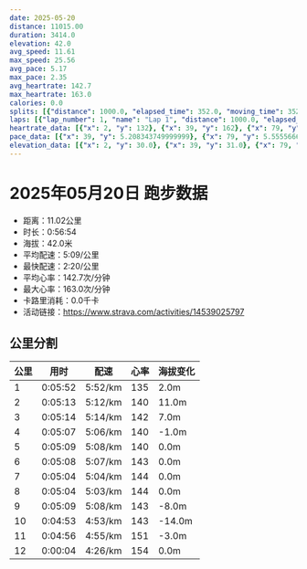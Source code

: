 ```yaml
---
date: 2025-05-20
distance: 11015.00
duration: 3414.0
elevation: 42.0
avg_speed: 11.61
max_speed: 25.56
avg_pace: 5.17
max_pace: 2.35
avg_heartrate: 142.7
max_heartrate: 163.0
calories: 0.0
splits: [{"distance": 1000.0, "elapsed_time": 352.0, "moving_time": 352.0, "average_speed": 2.84, "pace": 5.868556338028169, "average_heartrate": 135.1449704142012, "elevation_difference": 2.0, "split_number": 1}, {"distance": 1001.0, "elapsed_time": 326.0, "moving_time": 313.0, "average_speed": 3.2, "pace": 5.208343749999999, "average_heartrate": 140.7252396166134, "elevation_difference": 11.0, "split_number": 2}, {"distance": 1000.0, "elapsed_time": 314.0, "moving_time": 314.0, "average_speed": 3.18, "pace": 5.241100628930817, "average_heartrate": 142.671974522293, "elevation_difference": 7.0, "split_number": 3}, {"distance": 1000.0, "elapsed_time": 307.0, "moving_time": 307.0, "average_speed": 3.26, "pace": 5.112484662576687, "average_heartrate": 140.14983713355048, "elevation_difference": -1.0, "split_number": 4}, {"distance": 1000.0, "elapsed_time": 309.0, "moving_time": 309.0, "average_speed": 3.24, "pace": 5.144043209876543, "average_heartrate": 140.81553398058253, "elevation_difference": 0.0, "split_number": 5}, {"distance": 1002.0, "elapsed_time": 308.0, "moving_time": 308.0, "average_speed": 3.25, "pace": 5.128215384615384, "average_heartrate": 143.1883116883117, "elevation_difference": 0.0, "split_number": 6}, {"distance": 998.0, "elapsed_time": 304.0, "moving_time": 304.0, "average_speed": 3.28, "pace": 5.081310975609756, "average_heartrate": 144.26644736842104, "elevation_difference": 0.0, "split_number": 7}, {"distance": 999.0, "elapsed_time": 304.0, "moving_time": 304.0, "average_speed": 3.29, "pace": 5.065866261398176, "average_heartrate": 144.99013157894737, "elevation_difference": 0.0, "split_number": 8}, {"distance": 1002.5, "elapsed_time": 309.0, "moving_time": 309.0, "average_speed": 3.24, "pace": 5.144043209876543, "average_heartrate": 143.36893203883494, "elevation_difference": -8.0, "split_number": 9}, {"distance": 998.5, "elapsed_time": 293.0, "moving_time": 293.0, "average_speed": 3.41, "pace": 4.887595307917888, "average_heartrate": 143.50853242320818, "elevation_difference": -14.0, "split_number": 10}, {"distance": 999.0, "elapsed_time": 296.0, "moving_time": 296.0, "average_speed": 3.38, "pace": 4.930976331360947, "average_heartrate": 151.80743243243242, "elevation_difference": -3.0, "split_number": 11}, {"distance": 15.0, "elapsed_time": 4.0, "moving_time": 4.0, "average_speed": 3.75, "pace": 4.444453333333333, "average_heartrate": 154.0, "elevation_difference": 0.0, "split_number": 12}]
laps: [{"lap_number": 1, "name": "Lap 1", "distance": 1000.0, "elapsed_time": 351.0, "moving_time": 351.0, "average_speed": 2.85, "pace": 5.847964912280701, "average_heartrate": 134.6, "max_heartrate": 162, "start_date": "2025-05-20 19:38:46+00:00", "elevation_difference": 10.0}, {"lap_number": 2, "name": "Lap 2", "distance": 1000.0, "elapsed_time": 325.0, "moving_time": 313.0, "average_speed": 3.19, "pace": 5.224670846394984, "average_heartrate": 140.33333333333334, "max_heartrate": 147, "start_date": "2025-05-20 19:44:38+00:00", "elevation_difference": 13.0}, {"lap_number": 3, "name": "Lap 3", "distance": 1000.0, "elapsed_time": 314.0, "moving_time": 314.0, "average_speed": 3.18, "pace": 5.241100628930817, "average_heartrate": 141.66666666666666, "max_heartrate": 148, "start_date": "2025-05-20 19:50:04+00:00", "elevation_difference": 7.0}, {"lap_number": 4, "name": "Lap 4", "distance": 1000.0, "elapsed_time": 307.0, "moving_time": 307.0, "average_speed": 3.26, "pace": 5.112484662576687, "average_heartrate": 140.66666666666666, "max_heartrate": 144, "start_date": "2025-05-20 19:55:18+00:00", "elevation_difference": 2.0}, {"lap_number": 5, "name": "Lap 5", "distance": 1000.0, "elapsed_time": 308.0, "moving_time": 308.0, "average_speed": 3.25, "pace": 5.128215384615384, "average_heartrate": 140.55555555555554, "max_heartrate": 144, "start_date": "2025-05-20 20:00:25+00:00", "elevation_difference": 2.0}, {"lap_number": 6, "name": "Lap 6", "distance": 1000.0, "elapsed_time": 307.0, "moving_time": 307.0, "average_speed": 3.26, "pace": 5.112484662576687, "average_heartrate": 143.88888888888889, "max_heartrate": 146, "start_date": "2025-05-20 20:05:34+00:00", "elevation_difference": 0.0}, {"lap_number": 7, "name": "Lap 7", "distance": 1000.0, "elapsed_time": 304.0, "moving_time": 304.0, "average_speed": 3.29, "pace": 5.065866261398176, "average_heartrate": 143.88888888888889, "max_heartrate": 147, "start_date": "2025-05-20 20:10:42+00:00", "elevation_difference": 0.0}, {"lap_number": 8, "name": "Lap 8", "distance": 1000.0, "elapsed_time": 304.0, "moving_time": 304.0, "average_speed": 3.29, "pace": 5.065866261398176, "average_heartrate": 144.66666666666666, "max_heartrate": 146, "start_date": "2025-05-20 20:15:46+00:00", "elevation_difference": 0.0}, {"lap_number": 9, "name": "Lap 9", "distance": 1000.0, "elapsed_time": 308.0, "moving_time": 308.0, "average_speed": 3.25, "pace": 5.128215384615384, "average_heartrate": 143.22222222222223, "max_heartrate": 147, "start_date": "2025-05-20 20:20:50+00:00", "elevation_difference": 0.0}, {"lap_number": 10, "name": "Lap 10", "distance": 1000.0, "elapsed_time": 293.0, "moving_time": 293.0, "average_speed": 3.41, "pace": 4.887595307917888, "average_heartrate": 144.0, "max_heartrate": 149, "start_date": "2025-05-20 20:25:59+00:00", "elevation_difference": 2.0}, {"lap_number": 11, "name": "Lap 11", "distance": 1000.0, "elapsed_time": 296.0, "moving_time": 296.0, "average_speed": 3.38, "pace": 4.930976331360947, "average_heartrate": 151.22222222222223, "max_heartrate": 157, "start_date": "2025-05-20 20:30:52+00:00", "elevation_difference": 7.0}, {"lap_number": 12, "name": "Lap 12", "distance": 15.24, "elapsed_time": 4.0, "moving_time": 4.0, "average_speed": 3.81, "pace": 4.374461942257217, "average_heartrate": 142.7, "max_heartrate": 163.0, "start_date": "2025-05-20 20:35:48+00:00", "elevation_difference": 0.0}]
heartrate_data: [{"x": 2, "y": 132}, {"x": 39, "y": 162}, {"x": 79, "y": 130}, {"x": 115, "y": 133}, {"x": 164, "y": 119}, {"x": 204, "y": 136}, {"x": 241, "y": 133}, {"x": 279, "y": 132}, {"x": 315, "y": 136}, {"x": 350, "y": 133}, {"x": 399, "y": 124}, {"x": 436, "y": 138}, {"x": 471, "y": 145}, {"x": 505, "y": 139}, {"x": 538, "y": 139}, {"x": 572, "y": 145}, {"x": 606, "y": 147}, {"x": 639, "y": 147}, {"x": 673, "y": 139}, {"x": 707, "y": 148}, {"x": 743, "y": 145}, {"x": 777, "y": 146}, {"x": 811, "y": 143}, {"x": 847, "y": 141}, {"x": 881, "y": 133}, {"x": 916, "y": 141}, {"x": 950, "y": 140}, {"x": 984, "y": 138}, {"x": 1019, "y": 140}, {"x": 1054, "y": 137}, {"x": 1087, "y": 141}, {"x": 1120, "y": 142}, {"x": 1154, "y": 139}, {"x": 1188, "y": 144}, {"x": 1222, "y": 141}, {"x": 1255, "y": 140}, {"x": 1289, "y": 142}, {"x": 1324, "y": 142}, {"x": 1358, "y": 137}, {"x": 1392, "y": 137}, {"x": 1425, "y": 142}, {"x": 1461, "y": 142}, {"x": 1495, "y": 141}, {"x": 1528, "y": 138}, {"x": 1562, "y": 142}, {"x": 1596, "y": 144}, {"x": 1630, "y": 144}, {"x": 1664, "y": 142}, {"x": 1697, "y": 144}, {"x": 1731, "y": 144}, {"x": 1765, "y": 146}, {"x": 1800, "y": 144}, {"x": 1833, "y": 144}, {"x": 1867, "y": 142}, {"x": 1901, "y": 145}, {"x": 1935, "y": 146}, {"x": 1968, "y": 145}, {"x": 2002, "y": 142}, {"x": 2035, "y": 144}, {"x": 2069, "y": 147}, {"x": 2102, "y": 143}, {"x": 2136, "y": 146}, {"x": 2170, "y": 144}, {"x": 2204, "y": 138}, {"x": 2236, "y": 146}, {"x": 2270, "y": 146}, {"x": 2305, "y": 142}, {"x": 2339, "y": 146}, {"x": 2372, "y": 141}, {"x": 2405, "y": 146}, {"x": 2439, "y": 146}, {"x": 2473, "y": 144}, {"x": 2506, "y": 145}, {"x": 2539, "y": 147}, {"x": 2573, "y": 142}, {"x": 2607, "y": 144}, {"x": 2640, "y": 146}, {"x": 2673, "y": 145}, {"x": 2708, "y": 142}, {"x": 2741, "y": 142}, {"x": 2778, "y": 140}, {"x": 2812, "y": 141}, {"x": 2845, "y": 141}, {"x": 2879, "y": 144}, {"x": 2912, "y": 145}, {"x": 2944, "y": 142}, {"x": 2977, "y": 142}, {"x": 3010, "y": 149}, {"x": 3043, "y": 145}, {"x": 3074, "y": 143}, {"x": 3104, "y": 145}, {"x": 3135, "y": 145}, {"x": 3166, "y": 151}, {"x": 3196, "y": 150}, {"x": 3227, "y": 150}, {"x": 3259, "y": 155}, {"x": 3306, "y": 143}, {"x": 3341, "y": 156}, {"x": 3373, "y": 157}, {"x": 3401, "y": 154}]
pace_data: [{"x": 39, "y": 5.208343749999999}, {"x": 79, "y": 5.5555666666666665}, {"x": 115, "y": 5.208343749999999}, {"x": 164, "y": 2.3474225352112676}, {"x": 204, "y": 5.5555666666666665}, {"x": 241, "y": 5.5555666666666665}, {"x": 279, "y": 5.208343749999999}, {"x": 315, "y": 5.952392857142857}, {"x": 350, "y": 5.5555666666666665}, {"x": 399, "y": 5.050515151515151}, {"x": 436, "y": 5.050515151515151}, {"x": 471, "y": 5.050515151515151}, {"x": 505, "y": 5.208343749999999}, {"x": 538, "y": 4.901970588235294}, {"x": 572, "y": 5.208343749999999}, {"x": 606, "y": 5.050515151515151}, {"x": 639, "y": 5.376354838709677}, {"x": 673, "y": 5.208343749999999}, {"x": 707, "y": 5.050515151515151}, {"x": 743, "y": 5.208343749999999}, {"x": 777, "y": 4.504513513513513}, {"x": 811, "y": 3.787886363636363}, {"x": 847, "y": 5.208343749999999}, {"x": 881, "y": 5.208343749999999}, {"x": 916, "y": 5.050515151515151}, {"x": 950, "y": 5.208343749999999}, {"x": 984, "y": 5.208343749999999}, {"x": 1019, "y": 5.208343749999999}, {"x": 1054, "y": 5.5555666666666665}, {"x": 1087, "y": 5.050515151515151}, {"x": 1120, "y": 5.208343749999999}, {"x": 1154, "y": 5.376354838709677}, {"x": 1188, "y": 5.050515151515151}, {"x": 1222, "y": 5.208343749999999}, {"x": 1255, "y": 5.208343749999999}, {"x": 1289, "y": 5.208343749999999}, {"x": 1324, "y": 5.208343749999999}, {"x": 1358, "y": 5.208343749999999}, {"x": 1392, "y": 4.761914285714285}, {"x": 1425, "y": 5.208343749999999}, {"x": 1461, "y": 5.376354838709677}, {"x": 1495, "y": 4.901970588235294}, {"x": 1528, "y": 4.901970588235294}, {"x": 1562, "y": 4.761914285714285}, {"x": 1596, "y": 5.050515151515151}, {"x": 1630, "y": 5.050515151515151}, {"x": 1664, "y": 5.208343749999999}, {"x": 1697, "y": 5.376354838709677}, {"x": 1731, "y": 5.050515151515151}, {"x": 1765, "y": 5.050515151515151}, {"x": 1800, "y": 5.5555666666666665}, {"x": 1833, "y": 5.376354838709677}, {"x": 1867, "y": 5.208343749999999}, {"x": 1901, "y": 5.376354838709677}, {"x": 1935, "y": 5.050515151515151}, {"x": 1968, "y": 5.050515151515151}, {"x": 2002, "y": 5.050515151515151}, {"x": 2035, "y": 5.050515151515151}, {"x": 2069, "y": 5.050515151515151}, {"x": 2102, "y": 5.050515151515151}, {"x": 2136, "y": 5.376354838709677}, {"x": 2170, "y": 5.050515151515151}, {"x": 2204, "y": 4.901970588235294}, {"x": 2236, "y": 5.050515151515151}, {"x": 2270, "y": 5.208343749999999}, {"x": 2305, "y": 5.208343749999999}, {"x": 2339, "y": 5.050515151515151}, {"x": 2372, "y": 5.050515151515151}, {"x": 2405, "y": 5.050515151515151}, {"x": 2439, "y": 5.208343749999999}, {"x": 2473, "y": 4.901970588235294}, {"x": 2506, "y": 5.050515151515151}, {"x": 2539, "y": 5.050515151515151}, {"x": 2573, "y": 5.208343749999999}, {"x": 2607, "y": 4.761914285714285}, {"x": 2640, "y": 4.761914285714285}, {"x": 2673, "y": 5.5555666666666665}, {"x": 2708, "y": 5.050515151515151}, {"x": 2741, "y": 6.172851851851851}, {"x": 2778, "y": 7.716064814814814}, {"x": 2812, "y": 5.208343749999999}, {"x": 2845, "y": 5.208343749999999}, {"x": 2879, "y": 5.376354838709677}, {"x": 2912, "y": 5.050515151515151}, {"x": 2944, "y": 4.901970588235294}, {"x": 2977, "y": 5.050515151515151}, {"x": 3010, "y": 5.376354838709677}, {"x": 3043, "y": 4.761914285714285}, {"x": 3074, "y": 4.504513513513513}, {"x": 3104, "y": 4.761914285714285}, {"x": 3135, "y": 4.504513513513513}, {"x": 3166, "y": 4.629638888888889}, {"x": 3196, "y": 4.504513513513513}, {"x": 3227, "y": 5.050515151515151}, {"x": 3259, "y": 5.208343749999999}, {"x": 3306, "y": 5.376354838709677}, {"x": 3341, "y": 5.376354838709677}, {"x": 3373, "y": 5.747137931034483}, {"x": 3401, "y": 4.504513513513513}]
elevation_data: [{"x": 2, "y": 30.0}, {"x": 39, "y": 31.0}, {"x": 79, "y": 32.0}, {"x": 115, "y": 31.0}, {"x": 164, "y": 24.0}, {"x": 204, "y": 31.0}, {"x": 241, "y": 30.0}, {"x": 279, "y": 30.0}, {"x": 315, "y": 31.0}, {"x": 350, "y": 32.0}, {"x": 399, "y": 32.0}, {"x": 436, "y": 35.0}, {"x": 471, "y": 38.0}, {"x": 505, "y": 38.0}, {"x": 538, "y": 37.0}, {"x": 572, "y": 38.0}, {"x": 606, "y": 42.0}, {"x": 639, "y": 42.0}, {"x": 673, "y": 43.0}, {"x": 707, "y": 46.0}, {"x": 743, "y": 47.0}, {"x": 777, "y": 48.0}, {"x": 811, "y": 48.0}, {"x": 847, "y": 50.0}, {"x": 881, "y": 49.0}, {"x": 916, "y": 50.0}, {"x": 950, "y": 50.0}, {"x": 984, "y": 50.0}, {"x": 1019, "y": 49.0}, {"x": 1054, "y": 50.0}, {"x": 1087, "y": 50.0}, {"x": 1120, "y": 49.0}, {"x": 1154, "y": 49.0}, {"x": 1188, "y": 49.0}, {"x": 1222, "y": 49.0}, {"x": 1255, "y": 50.0}, {"x": 1289, "y": 49.0}, {"x": 1324, "y": 48.0}, {"x": 1358, "y": 50.0}, {"x": 1392, "y": 50.0}, {"x": 1425, "y": 50.0}, {"x": 1461, "y": 49.0}, {"x": 1495, "y": 50.0}, {"x": 1528, "y": 50.0}, {"x": 1562, "y": 50.0}, {"x": 1596, "y": 49.0}, {"x": 1630, "y": 49.0}, {"x": 1664, "y": 50.0}, {"x": 1697, "y": 49.0}, {"x": 1731, "y": 49.0}, {"x": 1765, "y": 49.0}, {"x": 1800, "y": 49.0}, {"x": 1833, "y": 49.0}, {"x": 1867, "y": 48.0}, {"x": 1901, "y": 48.0}, {"x": 1935, "y": 49.0}, {"x": 1968, "y": 49.0}, {"x": 2002, "y": 48.0}, {"x": 2035, "y": 48.0}, {"x": 2069, "y": 49.0}, {"x": 2102, "y": 49.0}, {"x": 2136, "y": 48.0}, {"x": 2170, "y": 48.0}, {"x": 2204, "y": 49.0}, {"x": 2236, "y": 49.0}, {"x": 2270, "y": 48.0}, {"x": 2305, "y": 48.0}, {"x": 2339, "y": 49.0}, {"x": 2372, "y": 49.0}, {"x": 2405, "y": 49.0}, {"x": 2439, "y": 48.0}, {"x": 2473, "y": 49.0}, {"x": 2506, "y": 49.0}, {"x": 2539, "y": 48.0}, {"x": 2573, "y": 48.0}, {"x": 2607, "y": 48.0}, {"x": 2640, "y": 49.0}, {"x": 2673, "y": 49.0}, {"x": 2708, "y": 47.0}, {"x": 2741, "y": 46.0}, {"x": 2778, "y": 45.0}, {"x": 2812, "y": 43.0}, {"x": 2845, "y": 40.0}, {"x": 2879, "y": 39.0}, {"x": 2912, "y": 38.0}, {"x": 2944, "y": 35.0}, {"x": 2977, "y": 34.0}, {"x": 3010, "y": 35.0}, {"x": 3043, "y": 34.0}, {"x": 3074, "y": 30.0}, {"x": 3104, "y": 28.0}, {"x": 3135, "y": 27.0}, {"x": 3166, "y": 26.0}, {"x": 3196, "y": 26.0}, {"x": 3227, "y": 26.0}, {"x": 3259, "y": 26.0}, {"x": 3306, "y": 20.0}, {"x": 3341, "y": 26.0}, {"x": 3373, "y": 26.0}, {"x": 3401, "y": 25.0}]
---
```


# 2025年05月20日 跑步数据

- 距离：11.02公里
- 时长：0:56:54
- 海拔：42.0米
- 平均配速：5:09/公里
- 最快配速：2:20/公里
- 平均心率：142.7次/分钟
- 最大心率：163.0次/分钟
- 卡路里消耗：0.0千卡
- 活动链接：https://www.strava.com/activities/14539025797

## 公里分割

| 公里 | 用时 | 配速 | 心率 | 海拔变化 |
|------|------|------|------|------|
| 1 | 0:05:52 | 5:52/km | 135 | 2.0m |
| 2 | 0:05:13 | 5:12/km | 140 | 11.0m |
| 3 | 0:05:14 | 5:14/km | 142 | 7.0m |
| 4 | 0:05:07 | 5:06/km | 140 | -1.0m |
| 5 | 0:05:09 | 5:08/km | 140 | 0.0m |
| 6 | 0:05:08 | 5:07/km | 143 | 0.0m |
| 7 | 0:05:04 | 5:04/km | 144 | 0.0m |
| 8 | 0:05:04 | 5:03/km | 144 | 0.0m |
| 9 | 0:05:09 | 5:08/km | 143 | -8.0m |
| 10 | 0:04:53 | 4:53/km | 143 | -14.0m |
| 11 | 0:04:56 | 4:55/km | 151 | -3.0m |
| 12 | 0:00:04 | 4:26/km | 154 | 0.0m |

